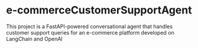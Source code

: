 # e-commerceCustomerSupportAgent
This project is a FastAPI-powered conversational agent that handles customer support queries for an e-commerce platform developed on LangChain and OpenAI
